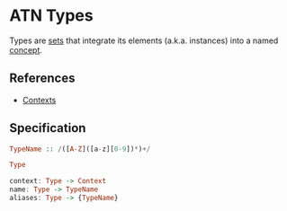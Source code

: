 # ATN Types

Types are [sets](https://en.wikipedia.org/wiki/Set_(mathematics)) that integrate its elements (a.k.a. instances) into a named [concept](https://en.wikipedia.org/wiki/Concept).

## References

- [Contexts](../Contexts)

## Specification

```haskell
TypeName :: /([A-Z]([a-z][0-9])*)+/

Type

context: Type -> Context
name: Type -> TypeName
aliases: Type -> {TypeName}
```

